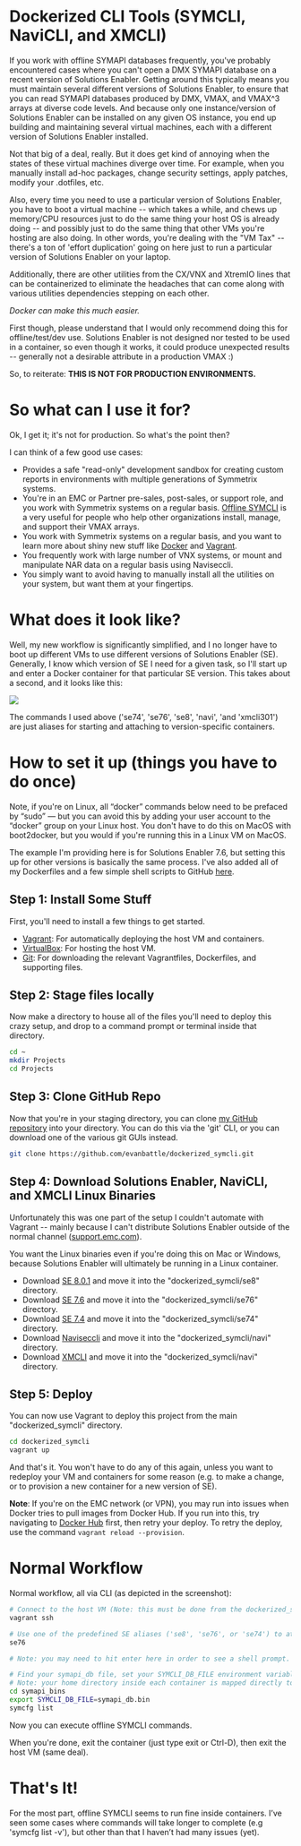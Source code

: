 # Dockerized CLI Tools (SYMCLI, NaviCLI, and XMCLI)

If you work with offline SYMAPI databases frequently, you've probably encountered cases where you can't open a DMX SYMAPI database on a recent version of Solutions Enabler. Getting around this typically means you must maintain several different versions of Solutions Enabler, to ensure that you can read SYMAPI databases produced by DMX, VMAX, and VMAX^3 arrays at diverse code levels. And because only one instance/version of Solutions Enabler can be installed on any given OS instance, you end up building and maintaining several virtual machines, each with a different version of Solutions Enabler installed.

Not that big of a deal, really. But it does get kind of annoying when the states of these virtual machines diverge over time. For example, when you manually install ad-hoc packages, change security settings, apply patches, modify your .dotfiles, etc.

Also, every time you need to use a particular version of Solutions Enabler, you have to boot a virtual machine -- which takes a while, and chews up memory/CPU resources just to do the same thing your host OS is already doing -- and possibly just to do the same thing that other VMs you're hosting are also doing. In other words, you're dealing with the "VM Tax" -- there's a ton of 'effort duplication' going on here just to run a particular version of Solutions Enabler on your laptop.

Additionally, there are other utilities from the CX/VNX and XtremIO lines that can be containerized to eliminate the headaches that can come along with various utilities dependencies stepping on each other.

*Docker can make this much easier.*

First though, please understand that I would only recommend doing this for offline/test/dev use. Solutions Enabler is not designed nor tested to be used in a container, so even though it works, it could produce unexpected results -- generally not a desirable attribute in a production VMAX :)

So, to reiterate: **THIS IS NOT FOR PRODUCTION ENVIRONMENTS.**

# So what can I use it for?

Ok, I get it; it's not for production. So what's the point then?

I can think of a few good use cases:

* Provides a safe "read-only" development sandbox for creating custom reports in environments with multiple generations of Symmetrix systems.
* You're in an EMC or Partner pre-sales, post-sales, or support role, and you work with Symmetrix systems on a regular basis. [Offline SYMCLI](http://blog.scummins.com/?p=56) is a very useful for people who help other organizations install, manage, and support their VMAX arrays.
* You work with Symmetrix systems on a regular basis, and you want to learn more about shiny new stuff like [Docker](https://docker.com/) and [Vagrant](https://www.vagrantup.com).
* You frequently work with large number of VNX systems, or mount and manipulate NAR data on a regular basis using Naviseccli.
* You simply want to avoid having to manually install all the utilities on your system, but want them at your fingertips.



# What does it look like?

Well, my new workflow is significantly simplified, and I no longer have to boot up different VMs to use different versions of Solutions Enabler (SE). Generally, I know which version of SE I need for a given task, so I'll start up and enter a Docker container for that particular SE version. This takes about a second, and it looks like this:

![](usage_screenshot.gif)

The commands I used above ('se74', 'se76', 'se8', 'navi', 'and 'xmcli301') are just aliases for starting and attaching to version-specific containers.


# How to set it up (things you have to do once)

Note, if you're on Linux, all “docker” commands below need to be prefaced by “sudo” — but you can avoid this by adding your user account to the “docker” group on your Linux host. You don't have to do this on MacOS with boot2docker, but you would if you're running this in a Linux VM on MacOS.

The example I'm providing here is for Solutions Enabler 7.6, but setting this up for other versions is basically the same process. I've also added all of my Dockerfiles and a few simple shell scripts to GitHub [here](https://github.com/seancummins/dockerized_symcli).

## Step 1: Install Some Stuff
First, you'll need to install a few things to get started.

* [Vagrant](https://www.vagrantup.com/downloads.html): For automatically deploying the host VM and containers.
* [VirtualBox](https://www.virtualbox.org/wiki/Downloads): For hosting the host VM.
* [Git](http://git-scm.com/download/): For downloading the relevant Vagrantfiles, Dockerfiles, and supporting files.


## Step 2: Stage files locally

Now make a directory to house all of the files you'll need to deploy this crazy setup, and drop to a command prompt or terminal inside that directory.

~~~bash
cd ~
mkdir Projects
cd Projects
~~~

## Step 3: Clone GitHub Repo
Now that you're in your staging directory, you can clone [my GitHub repository](https://github.com/evanbattle/dockerized_symcli.git) into your directory. You can do this via the 'git' CLI, or you can download one of the various git GUIs instead.

~~~bash
git clone https://github.com/evanbattle/dockerized_symcli.git
~~~

## Step 4: Download Solutions Enabler, NaviCLI, and XMCLI Linux Binaries
Unfortunately this was one part of the setup I couldn't automate with Vagrant -- mainly because I can't distribute Solutions Enabler outside of the normal channel ([support.emc.com](http://support.emc.com)).

You want the Linux binaries even if you're doing this on Mac or Windows, because Solutions Enabler will ultimately be running in a Linux container.

* Download [SE 8.0.1](https://download.emc.com/downloads/DL56471_Solutions-Enabler-8.0.1-for-Linux-x64.tar.gz) and move it into the "dockerized_symcli/se8" directory.
* Download [SE 7.6](https://download.emc.com/downloads/DL53239_se7628-Linux-i386-ni.tar.gz.gz) and move it into the "dockerized_symcli/se76" directory.
* Download [SE 7.4](https://download.emc.com/downloads/DL39938_se7400-Linux-i386-ni.tar.gz.tar.gz) and move it into the "dockerized_symcli/se74" directory.
* Download [Naviseccli](https://download.emc.com/downloads/DL30837_Navisphere-CLI-(Linux-x64)-7.33.3.0.72.rpm) and move it into the "dockerized_symcli/navi" directory.
* Download [XMCLI](https://download.emc.com/downloads/DL55583_XMCLI-Client-for-XtremIO-3.0.1-(3.0.1-11).tgz) and move it into the "dockerized_symcli/navi" directory.

## Step 5: Deploy

You can now use Vagrant to deploy this project from the main "dockerized_symcli" directory.

~~~bash
cd dockerized_symcli
vagrant up
~~~


And that's it. You won't have to do any of this again, unless you want to redeploy your VM and containers for some reason (e.g. to make a change, or to provision a new container for a new version of SE).

**Note**: If you're on the EMC network (or VPN), you may run into issues when Docker tries to pull images from Docker Hub. If you run into this, try navigating to [Docker Hub](https://hub.docker.com) first, then retry your deploy. To retry the deploy, use the command `vagrant reload --provision`.

# Normal Workflow

Normal workflow, all via CLI (as depicted in the screenshot):

~~~bash
# Connect to the host VM (Note: this must be done from the dockerized_symcli directory)
vagrant ssh

# Use one of the predefined SE aliases ('se8', 'se76', or 'se74') to attach to an SE container
se76

# Note: you may need to hit enter here in order to see a shell prompt.

# Find your symapi_db file, set your SYMCLI_DB_FILE environment variable, and get working
# Note: your home directory inside each container is mapped directly to your laptop's home directory.
cd symapi_bins
export SYMCLI_DB_FILE=symapi_db.bin
symcfg list
~~~

Now you can execute offline SYMCLI commands.

When you're done, exit the container (just type exit or Ctrl-D), then exit the host VM (same deal).

# That's It!
For the most part, offline SYMCLI seems to run fine inside containers. I’ve seen some cases where commands will take longer to complete (e.g 'symcfg list -v'), but other than that I haven’t had many issues (yet).
